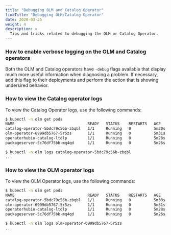 ```yaml
---
title: "Debugging OLM and Catalog Operator"
linkTitle: "Debugging OLM/Catalog Operator"
date: 2020-03-25
weight: 4
description: >
  Tips and tricks related to debugging the OLM or Catalog Operator.
---
```


### How to enable verbose logging on the OLM and Catalog operators

Both the OLM and Catalog operators have `-debug` flags available that display much more useful information when diagnosing a problem. If necessary, add this flag to their deployments and perform the action that is showing undersired behavior.

### How to view the Catalog operator logs

To view the Catalog Operator logs, use the following commands:

```bash
$ kubectl -n olm get pods
NAME                                READY   STATUS    RESTARTS   AGE
catalog-operator-5bdc79c56b-zbqbl   1/1     Running   0          5m30s
olm-operator-6999db5767-5r5zs       1/1     Running   0          5m31s
operatorhubio-catalog-ltdlp         1/1     Running   0          5m28s
packageserver-5c76df75bb-mq4qd      1/1     Running   0          5m26s

$ kubectl -n olm logs catalog-operator-5bdc79c56b-zbqbl
...
```

### How to view the OLM operator logs

To view the OLM Operator logs, use the following commands:

```bash
$ kubectl -n olm get pods
NAME                                READY   STATUS    RESTARTS   AGE
catalog-operator-5bdc79c56b-zbqbl   1/1     Running   0          5m30s
olm-operator-6999db5767-5r5zs       1/1     Running   0          5m31s
operatorhubio-catalog-ltdlp         1/1     Running   0          5m28s
packageserver-5c76df75bb-mq4qd      1/1     Running   0          5m26s

$ kubectl -n olm logs olm-operator-6999db5767-5r5zs
...
```